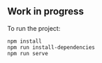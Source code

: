 ## Work in progress

To run the project:

```shell
npm install
npm run install-dependencies
npm run serve
```
